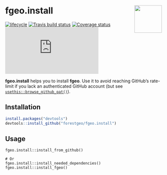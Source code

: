 
<!-- README.md is generated from README.Rmd. Please edit that file -->

# <img src="https://i.imgur.com/vTLlhbp.png" align="right" height=88 /> fgeo.install

[![lifecycle](https://img.shields.io/badge/lifecycle-experimental-orange.svg)](https://www.tidyverse.org/lifecycle/#experimental)
[![Travis build
status](https://travis-ci.org/forestgeo/fgeo.install.svg?branch=master)](https://travis-ci.org/forestgeo/fgeo.install)
[![Coverage
status](https://coveralls.io/repos/github/forestgeo/fgeo.install/badge.svg)](https://coveralls.io/r/forestgeo/fgeo.install?branch=master)
[![CRAN
status](https://www.r-pkg.org/badges/version/fgeo.install)](https://cran.r-project.org/package=fgeo.install)

**fgeo.install** helps you to install **fgeo**. Use it to avoid reaching
GitHub’s rate-limit if you lack an authenticated GitHub account (but see
[`usethis::browse_github_pat()`](https://usethis.r-lib.org/reference/browse_github_pat.html)).

## Installation

``` r
install.packages("devtools")
devtools::install_github("forestgeo/fgeo.install")
```

## Usage

    fgeo.install::install_from_github()
    
    # Or
    fgeo.install::install_needed_dependencies()
    fgeo.install::install_fgeo()

